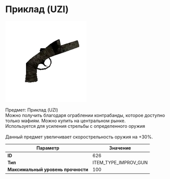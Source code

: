 # Приклад (UZI)

![Item Image](../img/626.webp?raw=true)

Предмет: Приклад (UZI)<br>Можно получить благодаря ограблении контрабанды, которое доступно<br>только мафиям. Можно купить на центральном рынке. <br>Используется для усиления стрельбы с определенного оружия<br><br>Данный предмет увеличивает скорострельность оружия на +30%.<br>


| Параметр | Значение |
|----------|----------|
| **ID** | 626 |
| **Тип** | ITEM_TYPE_IMPROV_GUN |
| **Максимальный уровень прочности** | 100 |

